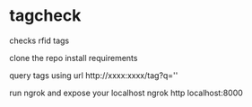 # tagcheck
checks rfid tags

clone the repo
install requirements

query tags using url http://xxxx:xxxx/tag?q='<tag Number>'

run ngrok and expose your localhost
ngrok http localhost:8000
